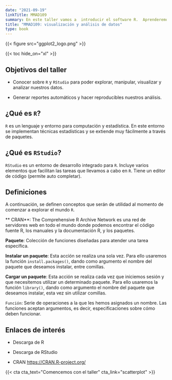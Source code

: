 ```yaml
---
date: "2021-09-19"
linkTitle: MMAD109
summary: En este taller vamos a  introducir el software R.  Aprenderemos herramientas básicas para la visualización y el análisis de datos. Finalmente, aprenderemos a realizar informes automáticos.
title: "MMAD109: visualización y análisis de datos"
type: book
---
```


{{< figure src="ggplot2_logo.png" >}}

{{< toc hide_on="xl" >}}

## Objetivos del taller

* Conocer sobre `R` y `RStudio` para poder explorar, manipular, visualizar y analizar nuestros datos.

* Generar reportes automáticos y hacer reproducibles nuestros análisis.

## ¿Qué es `R`?

`R` es un lenguaje y entorno para computación y estadística. En este entorno se implementan técnicas estadísticas y se extiende muy fácilmente a través de paquetes.


## ¿Qué es `RStudio`?

`RStudio` es un entorno de desarrollo integrado para `R`. Incluye varios elementos que facilitan las tareas que llevamos a cabo en `R`. Tiene un editor de código (permite auto completar).


## Definiciones

A continuación, se definen conceptos que serán de utilidad al momento de comenzar a explorar el mundo `R`.

** CRAN**:  The Comprehensive R Archive Network es una red de servidores web en todo el mundo donde podemos encontrar el código fuente R, los manuales y la documentación R, y los paquetes.

**Paquete**: Colección de funciones diseñadas para atender una tarea específica. 

**Instalar un paquete**: Esta acción se realiza una sola vez. Para ello usaremos la función `install.packages()`, dando como argumento el nombre del paquete que deseamos instalar, entre comillas. 

**Cargar  un paquete**: Esta acción se realiza cada vez que iniciemos sesión y que necesitemos utilizar un determinado paquete. Para ello usaremos la función `library()`, dando como argumento el nombre del paquete que deseamos instalar, esta vez sin utilizar comillas. 

`Función`: Serie de operaciones a la que les hemos asignados un nombre. Las funciones aceptan argumentos, es decir, especificaciones sobre cómo deben funcionar.

## Enlaces de interés

* Descarga de R

* Descarga de RStudio

* CRAN https://CRAN.R-project.org/


{{< cta cta_text="Comencemos con el taller" cta_link="scatterplot" >}}

